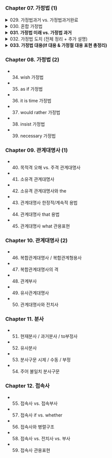 ### Chapter 07. 가정법 (1)  
<details>
<summary>029. 가정법과거 vs. 가정법과거완료</summary>  

  
  
  
  
  
<details>
<summary>**⚠️들어가기 전 알아두기**</summary>  



# ✅ 시간/조건 부사절 vs 가정법 과거 vs 가정법 과거완료

| 구분 | 시간/조건 부사절 | 가정법 과거 | 가정법 과거완료 |
|------|------------------|-------------|------------------|
| **if절 시제** | 현재 시제 (미래 의미) | 과거 시제 | had + p.p |
| **주절 시제** | will / can / may + 동사원형 | would / could / should + 동사원형 | would / could / should + have + p.p |
| **시점** | 미래 (현실 가능) | 현재 (사실과 반대) | 과거 (사실과 반대) |
| **의미** | 미래 조건 / 시간 표현 | 지금 상황이 사실이 아니라는 가정 | 과거에 일어나지 않은 일의 가정 |
| **예문** | If she **comes** tomorrow, I **will tell** her. | If she **were** here, I **would tell** her. | If she **had been** here, I **would have told** her. |
| **will 사용 가능?** | ❌ (if절에는 안 됨) | ❌ | ❌ |

---

# ✅ 주절 조동사로 구분하는 법

| 주절 조동사 | 문법 유형 | 의미 및 시점 |
|--------------|-------------|----------------|
| **will / can / may** | 시간/조건 부사절 | **현실 가능한 미래** |
| **would / could / should** | 가정법 과거 | **현재 사실과 반대** |
| **would have / could have / should have** | 가정법 과거완료 | **과거 사실과 반대** |

---

# ✅ 핵심 예문 비교

### ① 시간/조건 부사절 (미래 가능성)
> If you **call** me later, I **will help** you.  
→ (현실 가능성 있음)

### ② 가정법 과거 (현재 반대)
> If you **called** me, I **would help** you.  
→ (지금 전화 안 함)

### ③ 가정법 과거완료 (과거 반대)
> If you **had called** me, I **would have helped** you.  
→ (과거에 전화 안 함)

---

# ✅ 공식 암기 요약

- If + 현재, **will + 동사원형** → 시간/조건 부사절
- If + 과거, **would + 동사원형** → 가정법 과거
- If + had p.p, **would have + p.p** → 가정법 과거완료
</details>
</details>


<details>
<summary>030. 혼합 가정법</summary>

* 과거 조건 + 현재 결과 가정  
* 예) If she had studied harder, she would be confident now.

</details>

<details>
<summary><strong>031. 가정법 미래 vs. 가정법 과거</strong></summary>

---

### 1. 가정법 과거 (현재/미래 상황의 사실과 반대 가정)

- **형태:**  
  - If + 주어 + **were** (be동사)  
  - If + 주어 + **과거동사** (일반동사)  
- **의미:** 현재 또는 미래 상황에서 사실과 반대되는 가정을 표현  
- **예문:**  
  - If I **were** rich, I **would travel** around the world.  
  - If he **studied** harder, he **would pass** the exam.

---

### 2. 가정법 미래 (가능성 매우 낮은 미래 상황 가정)

- **형태:**  
  - If + 주어 + **should + 동사원형**  
  - If + 주어 + **were to + 동사원형**  
- **의미:** 미래의 가능성은 매우 낮지만 만약 그런 일이 일어난다면  
- **예문:**  
  - If it **should rain** tomorrow, the event **would be canceled**.  
  - If he **were to fail** the test, he **would be very upset**.

---

### 3. 구분 포인트

| 구분             | 가정법 과거                    | 가정법 미래                        |
|----------------|----------------------------|-------------------------------|
| if절 형태         | If + 주어 + were / 과거동사        | If + 주어 + should + 동사원형 / were to + 동사원형 |
| 의미             | 현재/미래 사실과 반대 가정          | 미래 가능성 매우 낮은 상황 가정            |
| 주절 시제         | would/could/should + 동사원형      | would/could/should + 동사원형             |
| 주절 과거 시제 사용 여부 | 가능                          | 불가능 (직설법 과거나 가정법 과거완료 사용 금지) |

---

### 4. 가정법 미래 주의사항

- 주절에 직설법 과거나 가정법 과거완료를 쓰면 틀림  
- 미래 낮은 확률 상황에만 사용하며 주절 시제는 자유롭게 쓸 수 있으나 과거 의미는 안 됨  

**예문:**  
- O) If it **should rain**, we **would cancel** the picnic.  
- X) If it **should rain**, we **canceled** the picnic. (틀림)  
- X) If it **should rain**, we **would have canceled** the picnic. (틀림)

---

### 5. 추가 예문

- If she **were to call**, I **would be surprised**.  
- If he **should arrive early**, please let me know.

---

</details>


<details>
<summary>032. 가정법 도치 (전체 정리 + 추가 설명)</summary>

### 가정법 도치란?  
조건절에서 **If를 생략하고, 의문문형으로 도치**시켜 만드는 고급 문어체 표현입니다.  
즉, If를 빼고 조동사나 동사를 주어 앞에 위치시키면 됩니다.

---

### 1. 가정법 과거완료 도치 (과거 상황 가정)

| 조건절               | 도치 표현          | 결과절 형태                           |
|----------------------|--------------------|------------------------------------|
| If + 주어 + had + p.p | Had + 주어 + p.p     | 주어 + would/could/might + have + p.p |

**예문:**  
If she **had studied**, she **would have passed**.  
→ **Had she studied**, she would have passed.

---

### 2. 가정법 과거 도치 (현재 상황 가정)

| 조건절               | 도치 표현          | 결과절 형태                           |
|----------------------|--------------------|------------------------------------|
| If + 주어 + were/V2    | Were + 주어 + ...   | 주어 + would/could/might + 동사원형 |

**예문:**  
If I **were you**, I **would go** now.  
→ **Were I you**, I would go now.

---

### 3. 가정법 미래 도치 (미래 가능성 낮은 상황)

| 조건절                    | 도치 표현                | 결과절 형태                           |
|---------------------------|--------------------------|------------------------------------|
| If + 주어 + should + 동사원형 | Should + 주어 + 동사원형   | 주어 + would/could/might + 동사원형 |

**예문:**  
If it **should rain**, we **would cancel** the picnic.  
→ **Should it rain**, we would cancel the picnic.

---

### 4. 혼합 가정법 도치 (과거 조건 + 현재 결과)

| 조건절               | 도치 표현          | 결과절 형태                           |
|----------------------|--------------------|------------------------------------|
| If + 주어 + had + p.p | Had + 주어 + p.p     | 주어 + would/could/might + 동사원형 (현재 결과) |

**예문:**  
If she **had studied harder**, she **would be** confident now.  
→ **Had she studied harder**, she would be confident now.

> **주의:** 결과절 도치는 하지 않습니다.

---

### 5. 일반동사 가정법 과거 도치는 존재하지 않는다!

- 가정법 과거 도치는 원래 **be동사**나 **were**만 도치가 가능하며,  
  일반동사를 쓰는 가정법 과거 문장은 도치 형태가 없습니다.

- 틀린 예문:  
  *If I had a car → **Had I a car**,  **Did I have a car**  (틀림)* (X)  
  올바른 표현:  
  *If I were rich → Were I rich* (O)  

- 일반동사는 도치하지 않고 if절을 그대로 씁니다.

---

### 6. if it had not been for / if it were not for 도치 및 의미

| 표현                      | 의미                                | 도치형태                     | 예문                                     |
|---------------------------|-----------------------------------|-----------------------------|------------------------------------------|
| If it had not been for ~   | ~가 없었다면 (과거 불가능한 조건) | Had it not been for ~        | Had it not been for your help, I failed. |
| If it were not for ~       | ~가 없다면 (현재 또는 일반 상황)  | Were it not for ~            | Were it not for the rain, we could go out.|

- 둘 다 **~가 없었더라면**이라는 뜻의 가정법 표현  
- 도치 시에도 If 생략 후 의문문형으로 만듭니다.

---

### 편입 시험 포인트

| 포인트               | 설명                                       |
|----------------------|--------------------------------------------|
| 혼합 가정법 도치 직접 출제 | 거의 없음                                   |
| 도치 구조 + 시제 판단     | 문맥을 통해 혼합 여부 유추 필요                |
| 동사 형태 선택           | would be / would have been / had been 등 자주 출제  |
| 시간 부사 힌트           | now, then, yesterday, today 등으로 결과 시점 판단 가능  |

---

### 대표 문제 예시

> Had she practiced more regularly, she \_\_\_\_\_ on the national team now.  
> (A) had been  
> (B) will be  
> (C) would be  
> (D) would have been

* 조건절: 과거완료 (Had p.p)  
* 결과절: 현재 결과 (now) → 혼합 가정법  
* 정답: (C) would be

> 만약 "now"가 없었다면?  
> → 과거 조건 + 과거 결과 → 정답 (D) would have been

</details>

<details>
<summary><strong>033. 가정법 대용(If 대용 & 가정절 대용 표현 총정리)</strong></summary>

## 📌 핵심 정리  
가정법에서는 다음과 같은 방식으로 조건절(if절)을 변형할 수 있음:

- **가정절 대용 표현(Without, Otherwise 등)으로 대체**
- **If 대용 표현(provided, providing, suppose, supposing 등)으로 대체**
- **If를 생략하고 조동사(do/had/should 등)를 문두로 도치**
- 모든 변형 표현은 **원래 If절 구조로 환원** 가능해야 함

---

## ✅ 1. Without / If it had not been for / If it were not for

### 🟩 Without + 명사 (가정법 대용 표현)

| 표현 | 원래 if절 표현 | 시제 |
|------|----------------|------|
| Without + 명사 | If S had not + p.p | 과거 사실 반대 (가정법 과거완료) |
| Without + 명사 | If S were not ~ / If there were no ~ | 현재 사실 반대 (가정법 과거) |

**⚠️ 시제 판단 요령**  
- Without만으로는 시제 판단이 불가  
- 반드시 **문장 뒤 시간부사나 문맥 힌트로 시제 판단**  
  - “long ago” = 과거 → 가정법 과거완료  
  - “now” = 현재 → 가정법 과거

### ✅ 예제

- **Without oxygen, all animals (would disappear / would have disappeared) long ago.**  
  → 정답: **would have disappeared**  
  → 원래 문장: **If there had been no oxygen, all animals would have disappeared long ago.**

- **Without water, plants would die.**  
  → 원래 문장: **If there were no water, plants would die.**

- **Without your help, I would have failed.**  
  → 원래 문장: **If I had not had your help, I would have failed.**

---

### 🟩 If it had not been for / If it were not for

| 표현 | 의미 | 시제 | 대체 표현 |
|------|------|------|------------|
| If it had not been for ~ | ~이 없었더라면 | 과거 | Without / But for |
| If it were not for ~     | ~이 없다면     | 현재 | Without / But for |

### ✅ 예제

- **If it had not been for your help, I would have failed.**  
  → **But for / Without your help**, I would have failed.

- **If it were not for air, we would die.**  
  → **But for / Without air**, we would die.

---

## ✅ 2. Otherwise (그렇지 않으면 → If not)

### ✅ 예제

- **Study hard. Otherwise, you would regret it.**  
  → If you didn’t study hard, you would regret it.

- **He must leave now. Otherwise, he would miss the train.**  
  → If he didn’t leave now, he would miss the train.

---

## ✅ 3. Provided / Providing (that) → If

### ✅ 예제

- **Provided she were here, we would start the meeting.**  
  → If she were here, we would start the meeting.

- **Providing you had listened carefully, you would have understood.**  
  → If you had listened carefully, you would have understood.

---

## ✅ 4. Suppose / Supposing (that) → If

### ✅ 예제

- **Suppose he had apologized, would she have forgiven him?**  
  → If he had apologized, would she have forgiven him?

- **Supposing it rained tomorrow, what would we do?**  
  → If it rained tomorrow, what would we do?

---

## ✅ 5. 도치 구조 (If 생략하고 조동사 문두)

| 도치 형태 | 원래 문장 |
|-----------|-----------|
| **Had I known**, I would have told you. | If I had known, I would have told you. |
| **Were she here**, we would begin. | If she were here, we would begin. |
| **Should it snow tomorrow**, school will be canceled. | If it should snow tomorrow, school will be canceled. |

---

## ✅ 요약 정리표

| 표현          | 원래 문장 형태 예시                         |
|---------------|---------------------------------------------|
| Without ~     | If 주어 had not + p.p / If there were no ~ |
| Otherwise     | If 주어 did not ~ / had not ~              |
| Provided      | If 주어 + 동사                             |
| Suppose       | If 주어 + 동사                             |
| Had / Were    | If 주어 had / were                         |
| Should        | If 주어 should + 동사원형                  |

</details>


### Chapter 08. 가정법 (2)  
- 034. wish 가정법  
- 035. as if 가정법  
- 036. it is time 가정법  
- 037. would rather 가정법  
- 038. insist 가정법  
- 039. necessary 가정법  

### Chapter 09. 관계대명사 (1)  
- 040. 목적격 오해 vs. 주격 관계대명사  
- 041. 소유격 관계대명사  
- 042. 소유격 관계대명사와 the  
- 043. 관계대명사 한정적/계속적 용법  
- 044. 관계대명사 that 용법  
- 045. 관계대명사 what 관용표현  

### Chapter 10. 관계대명사 (2)  
- 046. 복합관계대명사 / 복합관계형용사  
- 047. 복합관계대명사의 격  
- 048. 관계부사  
- 049. 유사관계대명사  
- 050. 관계대명사와 전치사  

### Chapter 11. 분사  
- 051. 현재분사 / 과거분사 / to부정사  
- 052. 유사분사  
- 053. 분사구문 시제 / 수동 / 부정  
- 054. 주어 불일치 분사구문  

### Chapter 12. 접속사  
- 055. 접속사 vs. 접속부사  
- 057. 접속사 if vs. whether  
- 056. 접속사와 병렬구조  
- 058. 접속사 vs. 전치사 vs. 부사  
- 059. 접속사 관용표현
